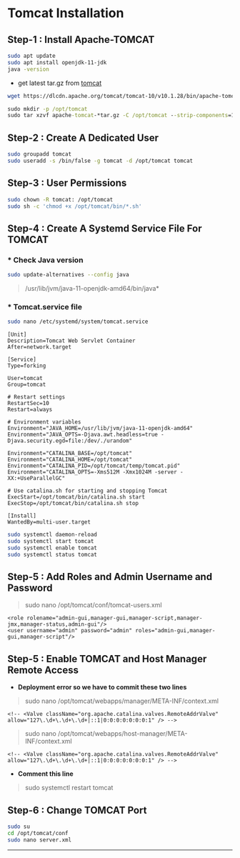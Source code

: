 # Tomcat Installation #

## Step-1 : Install Apache-TOMCAT ##
```bash
sudo apt update 
sudo apt install openjdk-11-jdk
java -version
```
- get latest tar.gz from [tomcat](https://tomcat.apache.org/download)
```bash
wget https://dlcdn.apache.org/tomcat/tomcat-10/v10.1.28/bin/apache-tomcat-10.1.28.tar.gz        
```


```cmd 
sudo mkdir -p /opt/tomcat
sudo tar xzvf apache-tomcat-*tar.gz -C /opt/tomcat --strip-components=1
```

## Step-2 : Create A Dedicated User ##
```bash
sudo groupadd tomcat
sudo useradd -s /bin/false -g tomcat -d /opt/tomcat tomcat
```

## Step-3 : User Permissions ##
```bash
sudo chown -R tomcat: /opt/tomcat
sudo sh -c 'chmod +x /opt/tomcat/bin/*.sh'
```

## Step-4 : Create A Systemd Service File For TOMCAT ##
### * Check Java version
```bash
sudo update-alternatives --config java
```
> /usr/lib/jvm/java-11-openjdk-amd64/bin/java* 

### * Tomcat.service file
```bash
sudo nano /etc/systemd/system/tomcat.service
```



```nano
[Unit]
Description=Tomcat Web Servlet Container
After=network.target

[Service]
Type=forking

User=tomcat
Group=tomcat

# Restart settings
RestartSec=10
Restart=always

# Environment variables
Environment="JAVA_HOME=/usr/lib/jvm/java-11-openjdk-amd64"
Environment="JAVA_OPTS=-Djava.awt.headless=true -Djava.security.egd=file:/dev/./urandom"

Environment="CATALINA_BASE=/opt/tomcat"
Environment="CATALINA_HOME=/opt/tomcat"
Environment="CATALINA_PID=/opt/tomcat/temp/tomcat.pid"
Environment="CATALINA_OPTS=-Xms512M -Xmx1024M -server -XX:+UseParallelGC"

# Use catalina.sh for starting and stopping Tomcat
ExecStart=/opt/tomcat/bin/catalina.sh start
ExecStop=/opt/tomcat/bin/catalina.sh stop

[Install]
WantedBy=multi-user.target
```


```bash
sudo systemctl daemon-reload
sudo systemctl start tomcat
sudo systemctl enable tomcat
sudo systemctl status tomcat
```

## Step-5 : Add Roles and Admin Username and Password ##
> sudo nano /opt/tomcat/conf/tomcat-users.xml
```nano
<role rolename="admin-gui,manager-gui,manager-script,manager-jmx,manager-status,admin-gui"/>
<user username="admin" password="admin" roles="admin-gui,manager-gui,manager-script"/>
```

## Step-5 : Enable TOMCAT and Host Manager Remote Access ##
- **Deployment error so we have to commit these two lines**

> sudo nano /opt/tomcat/webapps/manager/META-INF/context.xml
```nano
<!-- <Valve className="org.apache.catalina.valves.RemoteAddrValve"
allow="127\.\d+\.\d+\.\d+|::1|0:0:0:0:0:0:0:1" /> -->
```


>sudo nano /opt/tomcat/webapps/host-manager/META-INF/context.xml
```nano
<!-- <Valve className="org.apache.catalina.valves.RemoteAddrValve"
allow="127\.\d+\.\d+\.\d+|::1|0:0:0:0:0:0:0:1" /> -->
```
- **Comment this line** 

>sudo systemctl restart tomcat

## Step-6 : Change TOMCAT Port ##
```bash
sudo su 
cd /opt/tomcat/conf
sudo nano server.xml
```
---
